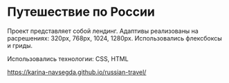 <h1>Путешествие по России</h1>

<p>Проект представляет собой лендинг. Адаптивы реализованы на расрешениях:
320px, 768px, 1024, 1280px. Использовались флексбоксы и гриды.</p>
<p>Использовались технологии: CSS, HTML</p>

<a>https://karina-navsegda.github.io/russian-travel/</a>
